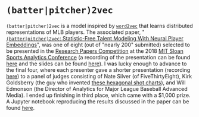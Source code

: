 # <code>(batter|pitcher)2vec</code>
`(batter|pitcher)2vec` is a model inspired by [`word2vec`](https://en.wikipedia.org/wiki/Word2vec) that learns distributed representations of MLB players.
The associated paper, "[`(batter|pitcher)2vec`: Statistic-Free Talent Modeling With Neural Player Embeddings](https://drive.google.com/open?id=19ulLWQUgpIw-4pK5d7wa1lDhmhTiph37](https://drive.google.com/file/d/19ulLWQUgpIw-4pK5d7wa1lDhmhTiph37/view?usp=sharing))", was one of eight (out of "nearly 200" submitted) selected to be presented in the [Research Papers Competition](https://web.archive.org/web/20180321223924/http://www.sloansportsconference.com/activities/research-papers/2018-research-paper-finalists-posters/) at the 2018 [MIT Sloan Sports Analytics Conference](http://www.sloansportsconference.com/) (a recording of the presentation can be found [here](https://youtu.be/nQK44L9j9hY) and the slides can be found [here](https://drive.google.com/open?id=1vfpg7PANDlVyySCZsPqsOnJhUBFZMN9Q)).
I was lucky enough to advance to the final four, where each presenter gave a shorter presentation (recording [here](https://www.youtube.com/watch?v=Z0oAM4Q5hbM&feature=youtu.be&t=43m40s)) to a panel of judges consisting of Nate Silver (of FiveThirtyEight), Kirk Goldsberry (the guy who invented [these hexagonal shot charts](https://spatialjam.com/blog/hexbins)), and Will Edmonson (the Director of Analytics for Major League Baseball Advanced Media).
I ended up finishing in third place, which came with a $1,000 prize.
A Jupyter notebook reproducing the results discussed in the paper can be found [here](https://github.com/airalcorn2/batter-pitcher-2vec/blob/master/batter_pitcher_2vec.ipynb).
